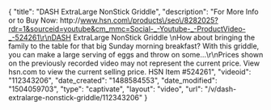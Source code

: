 {
    "title": "DASH ExtraLarge NonStick Griddle",
    "description": "For More Info or to Buy Now: http:\/\/www.hsn.com\/products\/seo\/8282025?rdr=1&sourceid=youtube&cm_mmc=Social-_-Youtube-_-ProductVideo-_-524261\r\nDASH ExtraLarge NonStick Griddle \nHow about bringing the family to the table for that big Sunday morning breakfast? With this griddle, you can make a large serving of eggs and throw on some...\r\nPrices shown on the previously recorded video may not represent the current price.  View hsn.com to view the current selling price. HSN Item #524261",
    "videoid": "112343206",
    "date_created": "1488584553",
    "date_modified": "1504059703",
    "type": "captivate",
    "layout": "video",
    "url": "\/v\/dash-extralarge-nonstick-griddle\/112343206"
}